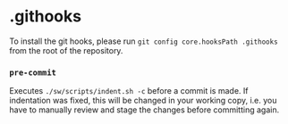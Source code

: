 # .githooks

To install the git hooks, please run `git config core.hooksPath .githooks` from the root of the repository.

### `pre-commit`

Executes `./sw/scripts/indent.sh -c` before a commit is made. If indentation was fixed, this will be changed in your working copy, i.e. you have to manually review and stage the changes before committing again.
